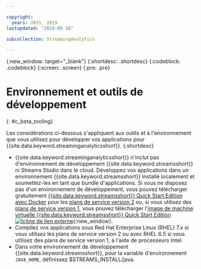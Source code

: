 ```yaml
---

copyright:
  years: 2015, 2019
lastupdated: "2019-05-16"

subcollection: StreamingAnalytics

---
```


<!-- Attribute definitions -->
{:new_window: target="_blank"}
{:shortdesc: .shortdesc}
{:codeblock: .codeblock}
{:screen: .screen}
{:pre: .pre}

# Environnement et outils de développement
{: #c_beta_tooling}


Les considérations ci-dessous s'appliquent aux outils et à l'environnement que vous utilisez pour développer vos applications pour {{site.data.keyword.streaminganalyticsshort}}.
{:shortdesc}


* {{site.data.keyword.streaminganalyticsshort}} n'inclut pas d'environnement de développement {{site.data.keyword.streamsshort}} ni Streams Studio dans le cloud. Développez vos applications dans un environnement {{site.data.keyword.streamsshort}} installé localement et soumettez-les en tant que bundle d'applications. Si vous ne disposez pas d'un environnement de développement, vous pouvez télécharger gratuitement [{{site.data.keyword.streamsshort}} Quick Start Edition avec Docker](https://www-01.ibm.com/marketing/iwm/iwm/web/preLogin.do?source=swg-ibmistvi) pour les [plans de service version 2](/docs/services/StreamingAnalytics?topic=StreamingAnalytics-service_plans#service_plans) ou, si vous utilisez des [plans de service version 1](/docs/services/StreamingAnalytics?topic=StreamingAnalytics-service_plans#service_plans), vous pouvez télécharger l'[image de machine virtuelle {{site.data.keyword.streamsshort}} Quick Start Edition ![Icône de lien externe](../../icons/launch-glyph.svg "Icône de lien externe")](http://ibmstreams.github.io/streamsx.documentation/docs/4.3/qse-intro/){:new_window}.
* Compilez vos applications sous Red Hat Enterprise Linux (RHEL) 7.x si vous utilisez les plans de service version 2 ou avec RHEL 6.5 si vous utilisez des plans de service version 1, à l'aide de processeurs Intel.
* Dans votre environnement de développement {{site.data.keyword.streamsshort}}, pour la variable d'environnement `JAVA_HOME`, définissez $STREAMS_INSTALL/java.
